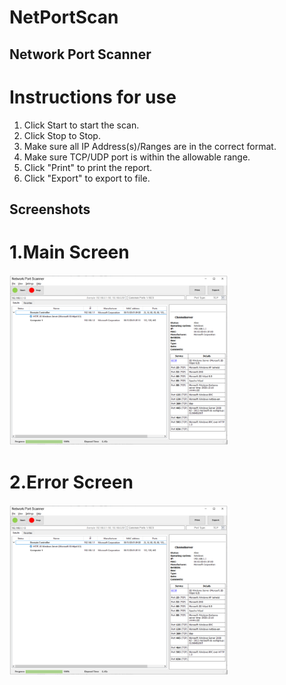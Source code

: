 # NetPortScan
 
## Network Port Scanner

# Instructions for use
1. Click Start to start the scan.
2. Click Stop to Stop.
3. Make sure all IP Address(s)/Ranges are in the correct format.
4. Make sure TCP/UDP port is within the allowable range.
5. Click "Print" to print the report.
6. Click "Export" to export to file.

## Screenshots

# 1.Main Screen
<p align="left">
  <img src=Images/NetworkPortScanner_Main.png width="350" title="Main Screen">
 
# 2.Error Screen
<p align="left">
  <img src=Images/NetworkPortScanner_Main.png width="350" title="Main Screen">
